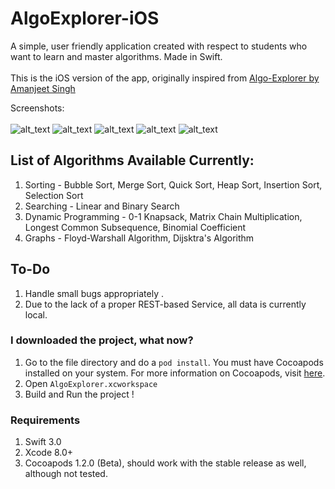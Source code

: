 # AlgoExplorer-iOS
A simple, user friendly application created with respect to students who want to learn and master algorithms. Made in Swift.<br><br>
This is the iOS version of the app, originally inspired from [Algo-Explorer by Amanjeet Singh](https://github.com/amanjeetsingh150/Algo-Explorer)

Screenshots: <br><br>
![alt_text](https://cloud.githubusercontent.com/assets/14857735/22477575/ab93ef12-e80c-11e6-812b-7e6153684506.png)
![alt_text](https://cloud.githubusercontent.com/assets/14857735/22477576/abb43bd2-e80c-11e6-8f64-f4709dd0b448.png)
![alt_text](https://cloud.githubusercontent.com/assets/14857735/22477577/abc21aae-e80c-11e6-8e15-3209aa261658.png)
![alt_text](https://cloud.githubusercontent.com/assets/14857735/22477579/abdaa524-e80c-11e6-94e6-606eb0694a04.png)
![alt_text](https://cloud.githubusercontent.com/assets/14857735/22477615/c67784f6-e80c-11e6-90db-c9cb2f439ecb.png)

## List of Algorithms Available Currently:<br>
1. Sorting - Bubble Sort, Merge Sort, Quick Sort, Heap Sort, Insertion Sort, Selection Sort
2. Searching - Linear and Binary Search
3. Dynamic Programming - 0-1 Knapsack, Matrix Chain Multiplication, Longest Common Subsequence, Binomial Coefficient
4. Graphs - Floyd-Warshall Algorithm, Dijsktra's Algorithm

## To-Do
1. Handle small bugs appropriately .
2. Due to the lack of a proper REST-based Service, all data is currently local.

### I downloaded the project, what now?
1. Go to the file directory and do a ```pod install```. You must have Cocoapods installed on your system. For more information on Cocoapods, visit [here](https://cocoapods.org/).
2. Open ```AlgoExplorer.xcworkspace```
3. Build and Run the project !

### Requirements
1. Swift 3.0
2. Xcode 8.0+
3. Cocoapods 1.2.0 (Beta), should work with the stable release as well, although not tested.
